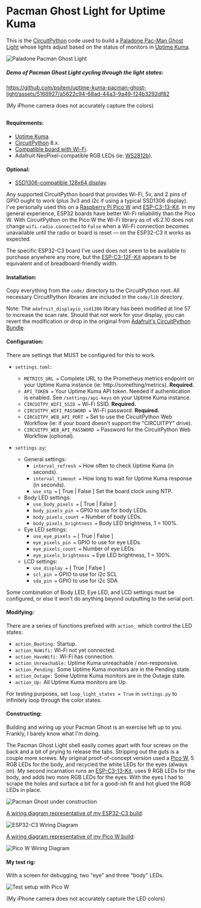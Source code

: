 # Pacman Ghost Light for Uptime Kuma

This is the [CircuitPython](https://circuitpython.org/) code used to build a [Paladone Pac-Man Ghost Light](https://amzn.to/49Cp8EF) whose lights adjust based on the status of monitors in [Uptime Kuma](https://uptime.kuma.pet/).

![Paladone Pacman Ghost Light](https://github.com/psitem/uptime-kuma-pacman-ghost-light/assets/5166927/01f93dea-0421-4b2c-8a7d-51fc4c953045)

##### Demo of Pacman Ghost Light cycling through the light states:

https://github.com/psitem/uptime-kuma-pacman-ghost-light/assets/5166927/a5622c94-68ad-44a3-9a49-f24b3292df82

(My iPhone camera does not accurately capture the colors)

##

#### Requirements: 
  - [Uptime Kuma](https://uptime.kuma.pet/).
  - [CircuitPython](https://circuitpython.org/) 8.x.
  - [Compatible board with Wi-Fi](https://circuitpython.org/downloads?features=Wi-Fi).
  - Adafruit NeoPixel-compatible RGB LEDs (ie: [WS2812b](https://amzn.to/43dU3Vh)).

#### Optional:
  - [SSD1306-compatible 128x64 display](https://amzn.to/48IWCA0).

Any supported CircuitPython board that provides Wi-Fi, 5v, and 2 pins of GPIO ought to work (plus 3v3 and i2c if using a typical SSD1306 display). I've personally used this on a [Raspberry Pi Pico W](https://www.raspberrypi.com/products/raspberry-pi-pico/?variant=raspberry-pi-pico-w) and [ESP-C3-13-Kit](https://amzn.to/3wOrRMG). In my general experience, ESP32 boards have better Wi-Fi reliabilitiy than the Pico W. With CircuitPython on the Pico W the Wi-Fi library as of v8.2.10 does not change `wifi.radio.connected` to `False` when a Wi-Fi connection becomes unavailable until the radio or board is reset — on the ESP32-C3 it works as expected.

The specific ESP32-C3 board I've used does not seem to be available to purchase anywhere any more, but the [ESP-C3-12F-Kit](https://amzn.to/3PgFWsz) appears to be equivalent and of breadboard-friendly width.

#### Installation:

Copy everything from the `code/` directory to the CircuitPython root. All necessary CircuitPython libraries are included in the `code/lib` directory.

Note: The `adafruit_displayio_ssd1306` library has been modified at line 57 to increase the scan rate. Should that not work for your display, you can revert the modification or drop in the original from [Adafruit's CircuitPython Bundle](https://github.com/adafruit/Adafruit_CircuitPython_Bundle).

#### Configuration:

There are settings that MUST be configured for this to work.

* `settings.toml`:

  * `METRICS_URL =` Complete URL to the Prometheus metrics endpoint on your Uptime Kuma instance (ie: http://something/metrics). __Required.__
  * `API_TOKEN =` Your Uptime Kuma API token. Needed if authentication is enabled. See `/settings/api-keys` on your Uptime Kuma instance.
  * `CIRCUITPY_WIFI_SSID =` Wi-Fi SSID. __Required.__
  * `CIRCUITPY_WIFI_PASSWORD =` Wi-Fi password. __Required.__
  * `CIRCUITPY_WEB_API_PORT =` Set to use the CircuitPython Web Workflow (ie: if your board doesn't support the "CIRCUITPY" drive).
  * `CIRCUITPY_WEB_API_PASSWORD =` Password for the CircuitPython Web Workflow (optional).

* `settings.py`:
  * General settings:
    * `interval_refresh =` How often to check Uptime Kuma (in seconds).
    * `interval_timeout =` How long to wait for Uptime Kuma response (in seconds).
    * `use_ntp =` [ True | False ] Set the board clock using NTP.
  * Body LED settings:
    * `use_body_pixels =` [ True | False ]
    * `body_pixels_pin =` GPIO to use for body LEDs.
    * `body_pixels_count =` Number of body LEDs.
    * `body_pixels_brightness =` Body LED brightness, 1 = 100%.
  * Eye LED settings:
    * `use_eye_pixels =` [ True | False ]
    * `eye_pixels_pin =` GPIO to use for eye LEDs.
    * `eye_pixels_count =` Number of eye LEDs.
    * `eye_pixels_brightness =` Eye LED brightness, 1 = 100%.
  * LCD settings:
    * `use_display =` [ True | False ]
    * `scl_pin =` GPIO to use for i2c SCL
    * `sda_pin =` GPIO to use for i2c SDA

Some combination of Body LED, Eye LED, and LCD settings must be configured, or else it won't do anything beyond outputting to the serial port.

#### Modifying:

There are a series of functions prefixed with `action_` which control the LED states:

* `action_Booting:` Startup.
* `action_NoWifi:` Wi-Fi not yet connected.
* `action_HaveWifi:` Wi-Fi has connection.
* `action_Unreachable:` Uptime Kuma unreachable / non-responsive.
* `action_Pending:` Some Uptime Kuma monitors are in the Pending state.
* `action_Outage:` Some Uptime Kuma monitors are in the Outage state.
* `action_Up:` All Uptime Kuma monitors are Up.

For testing purposes, set `loop_light_states = True` in `settings.py` to infinitely loop through the color states.

#### Constructing:

Building and wiring up your Pacman Ghost is an exercise left up to you. Frankly, I barely know what I'm doing. 

The Pacman Ghost Light shell easily comes apart with four screws on the back and a bit of prying to release the tabs. Stripping out the guts is a couple more screws. My original proof-of-concept version used a [Pico W](https://www.raspberrypi.com/products/raspberry-pi-pico/?variant=raspberry-pi-pico-w), 5 RGB LEDs for the body, and recycled the white LEDs for the eyes (always on). My second incarnation runs an [ESP-C3-13-Kit](https://amzn.to/3wOrRMG), uses 9 RGB LEDs for the body, and adds two more RGB LEDs for the eyes. With the eyes I had to scrape the holes and surface a bit for a good-ish fit and hot glued the RGB LEDs in place.

![Pacman Ghost under construction](https://github.com/psitem/uptime-kuma-pacman-ghost-light/assets/5166927/0ee3dd5a-2fd9-4adf-ad54-b71aa3c7dfbf)

[A wiring diagram representative of my ESP32-C3 build](https://wokwi.com/projects/392092914913689601):

![ESP32-C3 Wiring Diagram](https://github.com/psitem/uptime-kuma-pacman-ghost-light/assets/5166927/8ada1c2f-d1fb-48da-a2e1-20f49ff6b936)

[A wiring diagram representative of my Pico W build](https://wokwi.com/projects/392090613383536641):

![Pico W Wiring Diagram](https://github.com/psitem/uptime-kuma-pacman-ghost-light/assets/5166927/d074d741-1e4a-47c7-974c-2534426ed473)

#### My test rig:

With a screen for debugging, two "eye" and three "body" LEDs.

![Test setup with Pico W](https://github.com/psitem/uptime-kuma-pacman-ghost-light/assets/5166927/cf1119aa-5878-41fa-96da-d2a0e75dbe5c)

(My iPhone camera does not accurately capture the LED colors)
